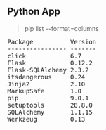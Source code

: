 ## Python App

> pip list --format=columns

<pre>
Package          Version
---------------- -------
click            6.7
Flask            0.12.2
Flask-SQLAlchemy 2.3.2
itsdangerous     0.24
Jinja2           2.10
MarkupSafe       1.0
pip              9.0.1
setuptools       28.8.0
SQLAlchemy       1.1.15
Werkzeug         0.13
</pre>
